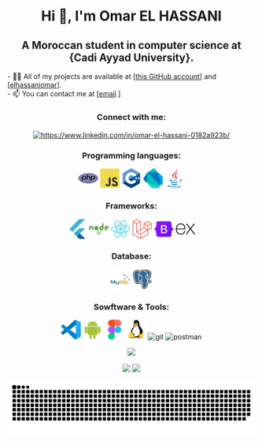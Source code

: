 <h1 align="center">Hi 👋, I'm Omar EL HASSANI</h1>
<h2 align="center">A Moroccan student in computer science at {Cadi Ayyad University}.</h2>
<!-- - 🌱 I'm currently in my second year at Higher School of technology , studying computer science.<br> -->
- 👨‍💻 All of my projects are available at [<a href="https://github.com/omarelhassani12?tab=repositories">this GitHub account</a>] and [<a href="https://omarelhassani.netlify.app">elhassaniomar</a>].<br> 
- 📫 You can contact me at [<a href="mailto:elhassani.omar12@gmail.com">email</a>
]
<h3 align="center">Connect with me:</h3>
<p align="center">
<a href="https://www.linkedin.com/in/omar-el-hassani-0182a923b/" target="blank">
<img align="center" src="https://raw.githubusercontent.com/rahuldkjain/github-profile-readme-generator/master/src/images/icons/Social/linked-in-alt.svg" alt="https://www.linkedin.com/in/omar-el-hassani-0182a923b/" height="30" width="40" /></a>
 <h3 align="center">Programming languages:</h3>
<p align="center"> 
  <img src="https://raw.githubusercontent.com/devicons/devicon/master/icons/php/php-original.svg" alt="php" width="40" height="40"/>
  <img src="https://raw.githubusercontent.com/devicons/devicon/master/icons/javascript/javascript-original.svg" alt="javascript" width="40" height="40"/>
   <img src="https://raw.githubusercontent.com/devicons/devicon/master/icons/cplusplus/cplusplus-original.svg" alt="c plus plus" width="40" height="40"/> 
    <img src="https://raw.githubusercontent.com/devicons/devicon/master/icons/dart/dart-original.svg" alt="dart" width="40" height="40"/> 
  <img src="https://raw.githubusercontent.com/devicons/devicon/master/icons/java/java-original.svg" alt="java" width="40" height="40"/>
 </p>
  <h3 align="center">Frameworks:</h3>
 <p align="center">  
 <img src="https://raw.githubusercontent.com/devicons/devicon/master/icons/flutter/flutter-original.svg" alt="Flutter" width="40" height="40"/>
<img src="https://raw.githubusercontent.com/devicons/devicon/master/icons/nodejs/nodejs-plain-wordmark.svg" alt="nodejs" width="40" height="40"/>
<img src="https://raw.githubusercontent.com/devicons/devicon/master/icons/react/react-original.svg" alt="reactjs" width="40" height="40"/>
<img src="https://raw.githubusercontent.com/devicons/devicon/master/icons/laravel/laravel-original.svg" alt="Laravel" width="40" height="40"/>
<img src="https://raw.githubusercontent.com/devicons/devicon/master/icons/bootstrap/bootstrap-original.svg" alt="Bootstrap" width="40" height="40"/>
<img src="https://raw.githubusercontent.com/devicons/devicon/master/icons/express/express-original.svg" alt="Express.js" width="40" height="40"/>
</p>
  
<h3 align="center">Database:</h3>

<p align="center"> 
  <img src="https://raw.githubusercontent.com/devicons/devicon/master/icons/mysql/mysql-original-wordmark.svg" alt="mysql" width="40" height="40"/>     
<img src="https://raw.githubusercontent.com/devicons/devicon/master/icons/postgresql/postgresql-original.svg" alt="postgresql" width="40" height="40"/>


<h3 align="center">Sowftware & Tools:</h3>
<p align="center"> 
 <img src="https://raw.githubusercontent.com/devicons/devicon/master/icons/vscode/vscode-original.svg" alt="vscode" width="40" height="40"/>
<img src="https://raw.githubusercontent.com/devicons/devicon/master/icons/android/android-original.svg" alt="android-studio" width="40" height="40"/>
<img src="https://raw.githubusercontent.com/devicons/devicon/master/icons/figma/figma-original.svg" alt="figma" width="40" height="40"/>
  <img src="https://raw.githubusercontent.com/devicons/devicon/master/icons/linux/linux-original.svg" alt="linux" width="40" height="40"/> 
  <img src="https://www.vectorlogo.zone/logos/git-scm/git-scm-icon.svg" alt="git" width="40" height="40"/> 
  <img src="https://www.vectorlogo.zone/logos/getpostman/getpostman-icon.svg" alt="postman" width="40" height="40"/>
<!--  <img src="https://raw.githubusercontent.com/devicons/devicon/master/icons/fedora/fedora-original.svg" alt="fedora" width="40" height="40"/>
<img src="https://raw.githubusercontent.com/devicons/devicon/master/icons/ubuntu/ubuntu-plain.svg" alt="ubuntu" width="40" height="40"/> -->

<br />


 
<p align="center">
  <img src="https://github-profile-trophy.vercel.app/?username=omarelhassani12&theme=prussian&column=6&margin-w=10&no-frame=true" />
</p>

<p align="center">
  <img height="160" src="https://github-readme-stats.vercel.app/api?username=omarelhassani12&theme=transparent&count_private=true&include_all_commits=true&show_icons=true&hide_border=true&custom_title=Statistiques" />
  <img height="160" src="https://github-readme-stats.vercel.app/api/top-langs/?username=omarelhassani12&layout=compact&theme=transparent&hide_border=true&count_private=true&include_all_commits=true" />
</p> 



<picture>

  <img
    alt="github contribution grid snake animation"
    src="https://raw.githubusercontent.com/platane/snk/output/github-contribution-grid-snake.svg"
  />
</picture>
